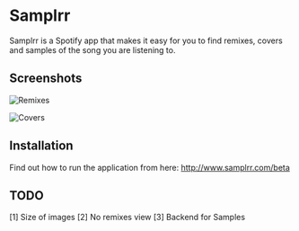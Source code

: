 # Samplrr

Samplrr is a Spotify app that makes it easy for you to find remixes, covers and samples of the song
you are listening to.

## Screenshots

![Remixes](http://f.cl.ly/items/2b1I2G022P2l3F190X2N/Screen%20Shot%202013-10-23%20at%204.14.38%20PM.png)

![Covers](http://f.cl.ly/items/2b1I2G022P2l3F190X2N/Screen%20Shot%202013-10-23%20at%204.14.38%20PM.png)

## Installation
Find out how to run the application from here:
http://www.samplrr.com/beta

## TODO
[1] Size of images
[2] No remixes view
[3] Backend for Samples
